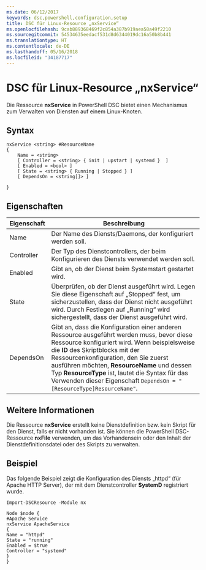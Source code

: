 ```yaml
---
ms.date: 06/12/2017
keywords: dsc,powershell,configuration,setup
title: DSC für Linux-Resource „nxService“
ms.openlocfilehash: 9cab889368469f2c854a387b919aea58a49f2210
ms.sourcegitcommit: 54534635eedacf531d8d6344019dc16a50b8b441
ms.translationtype: HT
ms.contentlocale: de-DE
ms.lasthandoff: 05/16/2018
ms.locfileid: "34187717"
---
```

# <a name="dsc-for-linux-nxservice-resource"></a>DSC für Linux-Resource „nxService“

Die Ressource **nxService** in PowerShell DSC bietet einen Mechanismus zum Verwalten von Diensten auf einem Linux-Knoten.

## <a name="syntax"></a>Syntax

```
nxService <string> #ResourceName
{
    Name = <string>
    [ Controller = <string> { init | upstart | systemd }  ]
    [ Enabled = <bool> ]
    [ State = <string> { Running | Stopped } ]
    [ DependsOn = <string[]> ]

}
```

## <a name="properties"></a>Eigenschaften
|  Eigenschaft |  Beschreibung |
|---|---|
| Name| Der Name des Diensts/Daemons, der konfiguriert werden soll.|
| Controller| Der Typ des Dienstcontrollers, der beim Konfigurieren des Diensts verwendet werden soll.|
| Enabled| Gibt an, ob der Dienst beim Systemstart gestartet wird.|
| State| Überprüfen, ob der Dienst ausgeführt wird. Legen Sie diese Eigenschaft auf „Stopped“ fest, um sicherzustellen, dass der Dienst nicht ausgeführt wird. Durch Festlegen auf „Running“ wird sichergestellt, dass der Dienst ausgeführt wird.|
| DependsOn | Gibt an, dass die Konfiguration einer anderen Ressource ausgeführt werden muss, bevor diese Ressource konfiguriert wird. Wenn beispielsweise die **ID** des Skriptblocks mit der Ressourcenkonfiguration, den Sie zuerst ausführen möchten, **ResourceName** und dessen Typ **ResourceType** ist, lautet die Syntax für das Verwenden dieser Eigenschaft `DependsOn = "[ResourceType]ResourceName"`.|


## <a name="additional-information"></a>Weitere Informationen

Die Ressource **nxService** erstellt keine Dienstdefinition bzw. kein Skript für den Dienst, falls er nicht vorhanden ist. Sie können die PowerShell DSC-Ressource **nxFile** verwenden, um das Vorhandensein oder den Inhalt der Dienstdefinitionsdatei oder des Skripts zu verwalten.

## <a name="example"></a>Beispiel

Das folgende Beispiel zeigt die Konfiguration des Diensts „httpd“ (für Apache HTTP Server), der mit dem Dienstcontroller **SystemD** registriert wurde.

```
Import-DSCResource -Module nx

Node $node {
#Apache Service
nxService ApacheService
{
Name = "httpd"
State = "running"
Enabled = $true
Controller = "systemd"
}
}
```